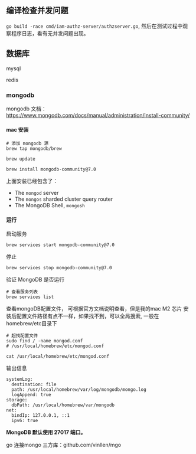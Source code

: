 


## 编译检查并发问题

`go build -race cmd/iam-authz-server/authzserver.go`, 然后在测试过程中观察程序日志，看有无并发问题出现。





## 数据库

mysql

redis

### mongodb 
mongodb 文档：https://www.mongodb.com/docs/manual/administration/install-community/

#### mac 安装
```shell
# 添加 mongodb 源
brew tap mongodb/brew

brew update

brew install mongodb-community@7.0
```
上面安装已经包含了：
- The `mongod` server
- The `mongos` sharded cluster query router
- The MongoDB Shell, `mongosh`

#### 运行
启动服务
```shell
brew services start mongodb-community@7.0
```
停止
```shell
brew services stop mongodb-community@7.0
```

验证 MongoDB 是否运行
```shell
# 查看服务列表
brew services list
```

查看mongoDB配置文件， 可根据官方文档说明查看，但是我的mac M2 芯片 安装后配置文件路径有点不一样，如果找不到，可以全局搜索, 一般在homebrew/etc目录下
```shell
# 超找配置文件
sudo find / -name mongod.conf 
# /usr/local/homebrew/etc/mongod.conf

cat /usr/local/homebrew/etc/mongod.conf

```
输出信息
```shell
systemLog:
  destination: file
  path: /usr/local/homebrew/var/log/mongodb/mongo.log
  logAppend: true
storage:
  dbPath: /usr/local/homebrew/var/mongodb
net:
  bindIp: 127.0.0.1, ::1
  ipv6: true
```
**MongoDB 默认使用 27017 端口。**

go 连接mongo 三方库：github.com/vinllen/mgo